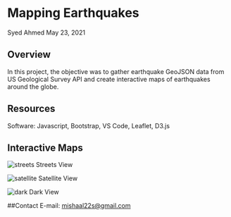 # Mapping Earthquakes

Syed Ahmed
May 23, 2021 


## Overview 

In this project, the objective was to gather earthquake GeoJSON data from US Geological Survey API and create interactive maps of earthquakes around the globe. 

## Resources 
Software: Javascript, Bootstrap, VS Code, Leaflet, D3.js 

## Interactive Maps 

![streets](https://user-images.githubusercontent.com/45697471/119290079-dc3b2500-bc19-11eb-8720-88a7723ce1eb.png)
Streets View 

![satellite](https://user-images.githubusercontent.com/45697471/119290122-eceb9b00-bc19-11eb-94d2-a0bb6d6caaa2.png)
Satellite View 

![dark](https://user-images.githubusercontent.com/45697471/119290132-f248e580-bc19-11eb-8f48-d1cab84f0594.png)
Dark View 


##Contact 
E-mail: mishaal22s@gmail.com 
